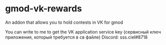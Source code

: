 # gmod-vk-rewards
An addon that allows you to hold contests in VK for gmod

You can write to me to get the VK application service key (сервисный ключ приложения, который требуется в св файле) 
Discord: sss.ciel#8718
